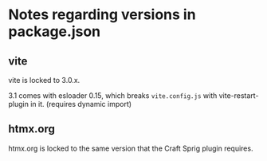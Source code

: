 # Notes regarding versions in package.json


## vite
vite is locked to 3.0.x. 

3.1 comes with esloader 0.15, which breaks `vite.config.js` with vite-restart-plugin in it. (requires dynamic import)

## htmx.org
htmx.org is locked to the same version that the Craft Sprig plugin requires.